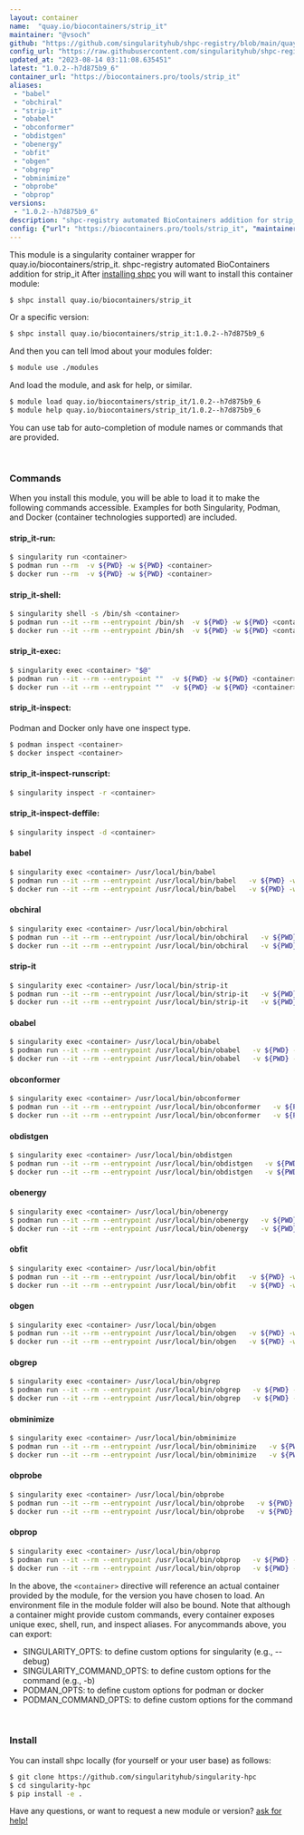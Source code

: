 ```yaml
---
layout: container
name:  "quay.io/biocontainers/strip_it"
maintainer: "@vsoch"
github: "https://github.com/singularityhub/shpc-registry/blob/main/quay.io/biocontainers/strip_it/container.yaml"
config_url: "https://raw.githubusercontent.com/singularityhub/shpc-registry/main/quay.io/biocontainers/strip_it/container.yaml"
updated_at: "2023-08-14 03:11:08.635451"
latest: "1.0.2--h7d875b9_6"
container_url: "https://biocontainers.pro/tools/strip_it"
aliases:
 - "babel"
 - "obchiral"
 - "strip-it"
 - "obabel"
 - "obconformer"
 - "obdistgen"
 - "obenergy"
 - "obfit"
 - "obgen"
 - "obgrep"
 - "obminimize"
 - "obprobe"
 - "obprop"
versions:
 - "1.0.2--h7d875b9_6"
description: "shpc-registry automated BioContainers addition for strip_it"
config: {"url": "https://biocontainers.pro/tools/strip_it", "maintainer": "@vsoch", "description": "shpc-registry automated BioContainers addition for strip_it", "latest": {"1.0.2--h7d875b9_6": "sha256:13b913ecec336a08d465a3c52c50c0d05fae824cef0f4f5b06af8f6e2d8570f4"}, "tags": {"1.0.2--h7d875b9_6": "sha256:13b913ecec336a08d465a3c52c50c0d05fae824cef0f4f5b06af8f6e2d8570f4"}, "docker": "quay.io/biocontainers/strip_it", "aliases": {"babel": "/usr/local/bin/babel", "obchiral": "/usr/local/bin/obchiral", "strip-it": "/usr/local/bin/strip-it", "obabel": "/usr/local/bin/obabel", "obconformer": "/usr/local/bin/obconformer", "obdistgen": "/usr/local/bin/obdistgen", "obenergy": "/usr/local/bin/obenergy", "obfit": "/usr/local/bin/obfit", "obgen": "/usr/local/bin/obgen", "obgrep": "/usr/local/bin/obgrep", "obminimize": "/usr/local/bin/obminimize", "obprobe": "/usr/local/bin/obprobe", "obprop": "/usr/local/bin/obprop"}}
---
```


This module is a singularity container wrapper for quay.io/biocontainers/strip_it.
shpc-registry automated BioContainers addition for strip_it
After [installing shpc](#install) you will want to install this container module:


```bash
$ shpc install quay.io/biocontainers/strip_it
```

Or a specific version:

```bash
$ shpc install quay.io/biocontainers/strip_it:1.0.2--h7d875b9_6
```

And then you can tell lmod about your modules folder:

```bash
$ module use ./modules
```

And load the module, and ask for help, or similar.

```bash
$ module load quay.io/biocontainers/strip_it/1.0.2--h7d875b9_6
$ module help quay.io/biocontainers/strip_it/1.0.2--h7d875b9_6
```

You can use tab for auto-completion of module names or commands that are provided.

<br>

### Commands

When you install this module, you will be able to load it to make the following commands accessible.
Examples for both Singularity, Podman, and Docker (container technologies supported) are included.

#### strip_it-run:

```bash
$ singularity run <container>
$ podman run --rm  -v ${PWD} -w ${PWD} <container>
$ docker run --rm  -v ${PWD} -w ${PWD} <container>
```

#### strip_it-shell:

```bash
$ singularity shell -s /bin/sh <container>
$ podman run --it --rm --entrypoint /bin/sh  -v ${PWD} -w ${PWD} <container>
$ docker run --it --rm --entrypoint /bin/sh  -v ${PWD} -w ${PWD} <container>
```

#### strip_it-exec:

```bash
$ singularity exec <container> "$@"
$ podman run --it --rm --entrypoint ""  -v ${PWD} -w ${PWD} <container> "$@"
$ docker run --it --rm --entrypoint ""  -v ${PWD} -w ${PWD} <container> "$@"
```

#### strip_it-inspect:

Podman and Docker only have one inspect type.

```bash
$ podman inspect <container>
$ docker inspect <container>
```

#### strip_it-inspect-runscript:

```bash
$ singularity inspect -r <container>
```

#### strip_it-inspect-deffile:

```bash
$ singularity inspect -d <container>
```


#### babel

```bash
$ singularity exec <container> /usr/local/bin/babel
$ podman run --it --rm --entrypoint /usr/local/bin/babel   -v ${PWD} -w ${PWD} <container> -c " $@"
$ docker run --it --rm --entrypoint /usr/local/bin/babel   -v ${PWD} -w ${PWD} <container> -c " $@"
```


#### obchiral

```bash
$ singularity exec <container> /usr/local/bin/obchiral
$ podman run --it --rm --entrypoint /usr/local/bin/obchiral   -v ${PWD} -w ${PWD} <container> -c " $@"
$ docker run --it --rm --entrypoint /usr/local/bin/obchiral   -v ${PWD} -w ${PWD} <container> -c " $@"
```


#### strip-it

```bash
$ singularity exec <container> /usr/local/bin/strip-it
$ podman run --it --rm --entrypoint /usr/local/bin/strip-it   -v ${PWD} -w ${PWD} <container> -c " $@"
$ docker run --it --rm --entrypoint /usr/local/bin/strip-it   -v ${PWD} -w ${PWD} <container> -c " $@"
```


#### obabel

```bash
$ singularity exec <container> /usr/local/bin/obabel
$ podman run --it --rm --entrypoint /usr/local/bin/obabel   -v ${PWD} -w ${PWD} <container> -c " $@"
$ docker run --it --rm --entrypoint /usr/local/bin/obabel   -v ${PWD} -w ${PWD} <container> -c " $@"
```


#### obconformer

```bash
$ singularity exec <container> /usr/local/bin/obconformer
$ podman run --it --rm --entrypoint /usr/local/bin/obconformer   -v ${PWD} -w ${PWD} <container> -c " $@"
$ docker run --it --rm --entrypoint /usr/local/bin/obconformer   -v ${PWD} -w ${PWD} <container> -c " $@"
```


#### obdistgen

```bash
$ singularity exec <container> /usr/local/bin/obdistgen
$ podman run --it --rm --entrypoint /usr/local/bin/obdistgen   -v ${PWD} -w ${PWD} <container> -c " $@"
$ docker run --it --rm --entrypoint /usr/local/bin/obdistgen   -v ${PWD} -w ${PWD} <container> -c " $@"
```


#### obenergy

```bash
$ singularity exec <container> /usr/local/bin/obenergy
$ podman run --it --rm --entrypoint /usr/local/bin/obenergy   -v ${PWD} -w ${PWD} <container> -c " $@"
$ docker run --it --rm --entrypoint /usr/local/bin/obenergy   -v ${PWD} -w ${PWD} <container> -c " $@"
```


#### obfit

```bash
$ singularity exec <container> /usr/local/bin/obfit
$ podman run --it --rm --entrypoint /usr/local/bin/obfit   -v ${PWD} -w ${PWD} <container> -c " $@"
$ docker run --it --rm --entrypoint /usr/local/bin/obfit   -v ${PWD} -w ${PWD} <container> -c " $@"
```


#### obgen

```bash
$ singularity exec <container> /usr/local/bin/obgen
$ podman run --it --rm --entrypoint /usr/local/bin/obgen   -v ${PWD} -w ${PWD} <container> -c " $@"
$ docker run --it --rm --entrypoint /usr/local/bin/obgen   -v ${PWD} -w ${PWD} <container> -c " $@"
```


#### obgrep

```bash
$ singularity exec <container> /usr/local/bin/obgrep
$ podman run --it --rm --entrypoint /usr/local/bin/obgrep   -v ${PWD} -w ${PWD} <container> -c " $@"
$ docker run --it --rm --entrypoint /usr/local/bin/obgrep   -v ${PWD} -w ${PWD} <container> -c " $@"
```


#### obminimize

```bash
$ singularity exec <container> /usr/local/bin/obminimize
$ podman run --it --rm --entrypoint /usr/local/bin/obminimize   -v ${PWD} -w ${PWD} <container> -c " $@"
$ docker run --it --rm --entrypoint /usr/local/bin/obminimize   -v ${PWD} -w ${PWD} <container> -c " $@"
```


#### obprobe

```bash
$ singularity exec <container> /usr/local/bin/obprobe
$ podman run --it --rm --entrypoint /usr/local/bin/obprobe   -v ${PWD} -w ${PWD} <container> -c " $@"
$ docker run --it --rm --entrypoint /usr/local/bin/obprobe   -v ${PWD} -w ${PWD} <container> -c " $@"
```


#### obprop

```bash
$ singularity exec <container> /usr/local/bin/obprop
$ podman run --it --rm --entrypoint /usr/local/bin/obprop   -v ${PWD} -w ${PWD} <container> -c " $@"
$ docker run --it --rm --entrypoint /usr/local/bin/obprop   -v ${PWD} -w ${PWD} <container> -c " $@"
```



In the above, the `<container>` directive will reference an actual container provided
by the module, for the version you have chosen to load. An environment file in the
module folder will also be bound. Note that although a container
might provide custom commands, every container exposes unique exec, shell, run, and
inspect aliases. For anycommands above, you can export:

 - SINGULARITY_OPTS: to define custom options for singularity (e.g., --debug)
 - SINGULARITY_COMMAND_OPTS: to define custom options for the command (e.g., -b)
 - PODMAN_OPTS: to define custom options for podman or docker
 - PODMAN_COMMAND_OPTS: to define custom options for the command

<br>

### Install

You can install shpc locally (for yourself or your user base) as follows:

```bash
$ git clone https://github.com/singularityhub/singularity-hpc
$ cd singularity-hpc
$ pip install -e .
```

Have any questions, or want to request a new module or version? [ask for help!](https://github.com/singularityhub/singularity-hpc/issues)